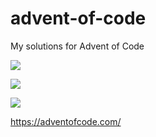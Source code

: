 # advent-of-code
My solutions for Advent of Code

![](https://img.shields.io/badge/day%20📅-5-blue)

![](https://img.shields.io/badge/stars%20⭐-6-yellow)

![](https://img.shields.io/badge/days%20completed-3-red)

https://adventofcode.com/
